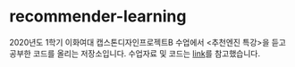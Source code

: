 # recommender-learning
2020년도 1학기 이화여대 캡스톤디자인프로젝트B 수업에서 <추천엔진 특강>을 듣고 공부한 코드를 올리는 저장소입니다.
수업자료 및 코드는 [link](https://github.com/public-ai/recommender-ewha20201Q)를 참고했습니다.
